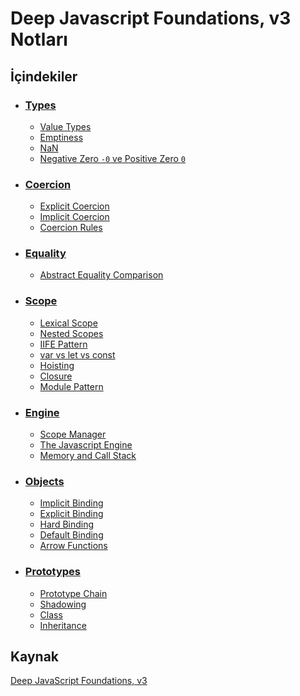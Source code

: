 # Deep Javascript Foundations, v3 Notları

## İçindekiler

- ### [Types](./1_TYPES.md)
  
  - [Value Types](./1_TYPES.md#11-value-types)
  - [Emptiness](./1_TYPES.md#12-emptiness)
  - [NaN](./1_TYPES.md#13-nan-not-a-number)
  - [Negative Zero `-0` ve Positive Zero `0`](./1_TYPES.md#14-negative-zero--0-ve-positive-zero-0)
  
- ### [Coercion](./2_COERCION.md)

  - [Explicit Coercion](./2_COERCION.md#21-explicit-coercion)
  - [Implicit Coercion](./2_COERCION.md#22-implicit-coercion)
  - [Coercion Rules](./2_COERCION.md#23-coercion-rules)
  
- ### [Equality](./3_EQUALITY.md)
  
  - [Abstract Equality Comparison](./3_EQUALITY.md#31-abstract-equality)

- ### [Scope](./4_SCOPE.md)

  - [Lexical Scope](./4_SCOPE.md#41-lexical-scope)
  - [Nested Scopes](./4_SCOPE.md#42-nested-scopes)
  - [IIFE Pattern](./4_SCOPE.md#43-iife-pattern)
  - [var vs let vs const](./4_SCOPE.md#44-var-vs-let-vs-const)
  - [Hoisting](./4_SCOPE.md#45-hoisting)
  - [Closure](./4_SCOPE.md#46-closure)
  - [Module Pattern](./4_SCOPE.md#47-module-pattern)
  
- ### [Engine](./5_ENGINE.md)

  - [Scope Manager](./5_ENGINE.md#51-scope-manager)
  - [The Javascript Engine](./5_ENGINE.md#52-the-javascript-engine)
  - [Memory and Call Stack](./5_ENGINE.md#53-memory-and-call-stack)
  
- ### [Objects](./6_OBJECTS.md)

  - [Implicit Binding](./6_OBJECTS.md#61-implicit-binding)
  - [Explicit Binding](./6_OBJECTS.md#62-explicit-binding)
  - [Hard Binding](./6_OBJECTS.md#63-hard-binding)
  - [Default Binding](./6_OBJECTS.md#64-default-binding)
  - [Arrow Functions](./6_OBJECTS.md#65-arrow-functions)
  
- ### [Prototypes](./7_PROTOTYPES.md)
  
  - [Prototype Chain](./7_PROTOTYPES.md#71-prototype-chain)
  - [Shadowing](./7_PROTOTYPES.md#72-shadowing)
  - [Class](./7_PROTOTYPES.md#73-class)
  - [Inheritance](./7_PROTOTYPES.md#74-inheritance)

## Kaynak

[Deep JavaScript Foundations, v3](https://frontendmasters.com/courses/deep-javascript-v3/)
